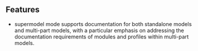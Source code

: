 

## Features

- supermodel mode supports documentation for both standalone models and multi-part models, with a particular emphasis on addressing the documentation requirements of modules and profiles within multi-part models.